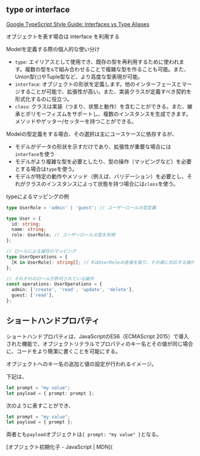 ## type or interface

[Google TypeScript Style Guide: Interfaces vs Type Aliases](https://google.github.io/styleguide/tsguide.html#interfaces-vs-type-aliases)

 オブジェクトを表す場合は interface を利用する

Modelを定義する際の個人的な使い分け

- `type`: エイリアスとして使用でき、既存の型を再利用するために使われます。複数の型を`&`で組み合わせることで複雑な型を作ることも可能。また、Union型(`|`)やTuple型など、より高度な型表現が可能。
- `interface`: オブジェクトの形状を定義します。他のインターフェースとマージすることが可能で、拡張性が高い。また、実装クラスが定義すべき契約を形式化するのに役立つ。
- `class`: クラスは実装（つまり、状態と動作）を含むことができる。また、継承とポリモーフィズムをサポートし、複数のインスタンスを生成できます。メソッドやゲッター/セッターを持つことができる。

Modelの型定義をする場合、その選択は主にユースケースに依存するが、

- モデルがデータの形状を示すだけであり、拡張性が重要な場合には`interface`を使う
- モデルがより複雑な型を必要としたり、型の操作（マッピングなど）を必要とする場合は`type`を使う。
- モデルが特定の動作やメソッド（例えば、バリデーション）を必要とし、それがクラスのインスタンスによって状態を持つ場合には`class`を使う。

typeによるマッピングの例

```typescript
type UserRole = 'admin' | 'guest'; // ユーザーロールの型定義

type User = {
  id: string;
  name: string;
  role: UserRole; // ユーザーロールの型を利用
};

// ロールによる操作のマッピング
type UserOperations = {
  [K in UserRole]: string[]; // KはUserRoleの各値を取り、その値に対応する操作のリストをマップする
};

// それぞれのロールが許可されている操作
const operations: UserOperations = {
  admin: ['create', 'read', 'update', 'delete'],
  guest: ['read'],
};
```

## ショートハンドプロパティ

ショートハンドプロパティは、JavaScriptのES6（ECMAScript 2015）で導入された機能で、オブジェクトリテラルでプロパティのキー名とその値が同じ場合に、コードをより簡潔に書くことを可能にする。

オブジェクトへのキー名の追加と値の設定が行われるイメージ。

下記は、

```typescript
let prompt = "my value";
let payload = { prompt: prompt };
```

次のように表すことができ、

```typescript
let prompt = "my value";
let payload = { prompt };
```

両者とも`payload`オブジェクトは`{ prompt: "my value" }`となる。

[オブジェクト初期化子 - JavaScript | MDN](
